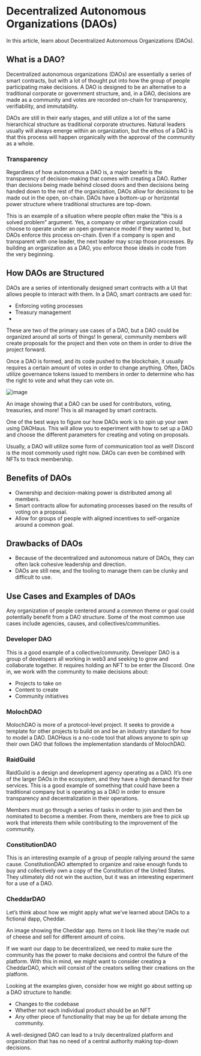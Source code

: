 # Decentralized Autonomous Organizations (DAOs)
In this article, learn about Decentralized Autonomous Organizations (DAOs).

## What is a DAO?
Decentralized autonomous organizations (DAOs) are essentially a series of smart contracts, but with a lot of thought put into how the group of people
participating make decisions. A DAO is designed to be an alternative to a traditional corporate or government structure, and, in a DAO, decisions are made 
as a community and votes are recorded on-chain for transparency, verifiability, and immutability.

DAOs are still in their early stages, and still utilize a lot of the same hierarchical structure as traditional corporate structures. Natural leaders usually
will always emerge within an organization, but the ethos of a DAO is that this process will happen organically with the approval of the community as a whole.

### Transparency
Regardless of how autonomous a DAO is, a major benefit is the transparency of decision-making that comes with creating a DAO. Rather than decisions being
made behind closed doors and then decisions being handed down to the rest of the organization, DAOs allow for decisions to be made out in the open, on-chain.
DAOs have a bottom-up or horizontal power structure where traditional structures are top-down.

This is an example of a situation where people often make the “this is a solved problem” argument. Yes, a company or other organization could choose to
operate under an open governance model if they wanted to, but DAOs enforce this process on-chain. Even if a company is open and transparent with one leader,
the next leader may scrap those processes. By building an organization as a DAO, you enforce those ideals in code from the very beginning.

## How DAOs are Structured
DAOs are a series of intentionally designed smart contracts with a UI that allows people to interact with them. In a DAO, smart contracts are used for:

- Enforcing voting processes
- Treasury management
- 
These are two of the primary use cases of a DAO, but a DAO could be organized around all sorts of things! In general,
community members will create proposals for the project and then vote on them in order to drive the project forward.

Once a DAO is formed, and its code pushed to the blockchain, it usually requires a certain amount of votes in order to change anything. Often, DAOs utilize
governance tokens issued to members in order to determine who has the right to vote and what they can vote on.

![image](https://user-images.githubusercontent.com/110959584/196361536-f9a7f75d-86a0-495b-94a4-e9040db8a993.png)

An image showing that a DAO can be used for contributors, voting, treasuries, and more! This is all managed by smart contracts.

One of the best ways to figure our how DAOs work is to spin up your own using DAOHaus. This will allow you to experiment with how to set up a DAO and choose the
different parameters for creating and voting on proposals.

Usually, a DAO will utilize some form of communication tool as well! Discord is the most commonly used right now. DAOs can even be combined with NFTs to track
membership.

## Benefits of DAOs
- Ownership and decision-making power is distributed among all members.
- Smart contracts allow for automating processes based on the results of voting on a proposal.
- Allow for groups of people with aligned incentives to self-organize around a common goal.

## Drawbacks of DAOs
- Because of the decentralized and autonomous nature of DAOs, they can often lack cohesive leadership and direction.
- DAOs are still new, and the tooling to manage them can be clunky and difficult to use.

## Use Cases and Examples of DAOs
Any organization of people centered around a common theme or goal could potentially benefit from a DAO structure. Some of the most common use cases include
agencies, causes, and collectives/communities.

### Developer DAO
This is a good example of a collective/community. Developer DAO is a group of developers all working in web3 and seeking to grow and collaborate together.
It requires holding an NFT to be enter the Discord. One in, we work with the community to make decisions about:

- Projects to take on
- Content to create
- Community initiatives

### MolochDAO
MolochDAO is more of a protocol-level project. It seeks to provide a template for other projects to build on and be an industry standard for how to model a DAO.
DAOHaus is a no-code tool that allows anyone to spin up their own DAO that follows the implementation standards of MolochDAO.

### RaidGuild
RaidGuild is a design and development agency operating as a DAO. It’s one of the larger DAOs in the ecosystem, and they have a high demand for their services.
This is a good example of something that could have been a traditional company but is operating as a DAO in order to ensure transparency and decentralization
in their operations.

Members must go through a series of tasks in order to join and then be nominated to become a member. From there, members are free to pick up work that interests
them while contributing to the improvement of the community.

### ConstitutionDAO
This is an interesting example of a group of people rallying around the same cause. ConstitutionDAO attempted to organize and raise enough funds to buy and
collectively own a copy of the Constitution of the United States. They ultimately did not win the auction, but it was an interesting experiment for a use of a DAO.

### CheddarDAO
Let’s think about how we might apply what we’ve learned about DAOs to a fictional dapp, Cheddar.

An image showing the Cheddar app. Items on it look like they're made out of cheese and sell for different amount of coins.

If we want our dapp to be decentralized, we need to make sure the community has the power to make decisions and control the future of the platform. With this in
mind, we might want to consider creating a CheddarDAO, which will consist of the creators selling their creations on the platform.

Looking at the examples given, consider how we might go about setting up a DAO structure to handle:

- Changes to the codebase
- Whether not each individual product should be an NFT
- Any other piece of functionality that may be up for debate among the community.

A well-designed DAO can lead to a truly decentralized platform and organization that has no need of a central authority making top-down decisions.
